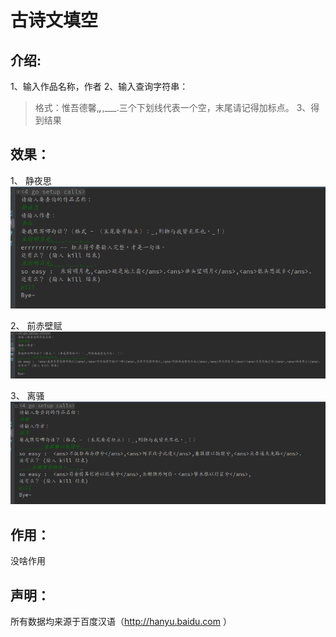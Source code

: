 # 古诗文填空

介绍:
---
1、输入作品名称，作者
2、输入查询字符串：
> 格式：惟吾德馨,___,___,___.三个下划线代表一个空，末尾请记得加标点。
3、得到结果

效果：
---
1、 静夜思
![github](https://github.com/HYY-yu/AncientPoetryFillBlank/blob/master/img/jingyesi.png)  

2、 前赤壁赋
![github](https://github.com/HYY-yu/AncientPoetryFillBlank/blob/master/img/qianchibifu.png)  

3、 离骚
![github](https://github.com/HYY-yu/AncientPoetryFillBlank/blob/master/img/lisao.png)

作用：
---
没啥作用


声明：
---
所有数据均来源于百度汉语（http://hanyu.baidu.com ）
